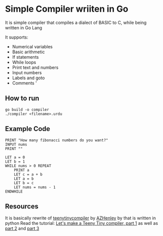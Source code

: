 # Simple Compiler wriiten in Go

It is simple compiler that compiles a dialect of BASIC to C, while being written in Go Lang

It supports:

- Numerical variables
- Basic arithmetic
- If statements
- While loops
- Print text and numbers
- Input numbers
- Labels and goto
- Comments
  '

## How to run

```
go build -o compiler
./compiler <filename>.urdu
```

## Example Code

```
PRINT "How many fibonacci numbers do you want?"
INPUT nums
PRINT ""

LET a = 0
LET b = 1
WHILE nums > 0 REPEAT
    PRINT a
    LET c = a + b
    LET a = b
    LET b = c
    LET nums = nums - 1
ENDWHILE
```

## Resources

It is basically rewrite of [teenytinycompiler](http://web.eecs.utk.edu/~azh/blog/teenytinycompiler1.html) by [AZHenley](https://github.com/AZHenley) by that is written in python
Read the tutorial: [Let's make a Teeny Tiny compiler, part 1](http://web.eecs.utk.edu/~azh/blog/teenytinycompiler1.html) as well as [part 2](http://web.eecs.utk.edu/~azh/blog/teenytinycompiler2.html) and [part 3](http://web.eecs.utk.edu/~azh/blog/teenytinycompiler3.html)
